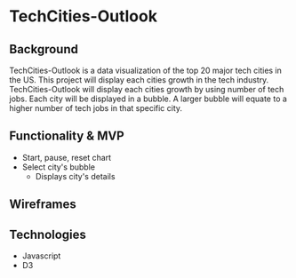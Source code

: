 # TechCities-Outlook

## Background
TechCities-Outlook is a data visualization of the top 20 major tech cities in the US. This project will display each cities
growth in the tech industry. TechCities-Outlook will display each cities growth by using number of tech jobs. Each city will
be displayed in a bubble. A larger bubble will equate to a higher number of tech jobs in that specific city.

## Functionality & MVP
* Start, pause, reset chart
* Select city's bubble
  * Displays city's details

## Wireframes

## Technologies
* Javascript
* D3
